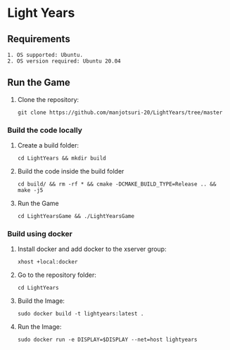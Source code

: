 # Light Years

## Requirements
    1. OS supported: Ubuntu.
    2. OS version required: Ubuntu 20.04

## Run the Game
1. Clone the repository:

    `git clone https://github.com/manjotsuri-20/LightYears/tree/master `
### Build the code locally
1. Create a build folder:

    `cd LightYears && mkdir build`

2. Build the code inside the build folder

    `cd build/ && rm -rf * && cmake -DCMAKE_BUILD_TYPE=Release .. && make -j5`

3. Run the Game

    `cd LightYearsGame && ./LightYearsGame`


### Build using docker

1. Install docker and add docker to the xserver group:

    `xhost +local:docker`

2. Go to the repository folder:
    
    ` cd LightYears `

3. Build the Image:

    `sudo docker build -t lightyears:latest .`

4. Run the Image:

    `sudo docker run -e DISPLAY=$DISPLAY --net=host lightyears`